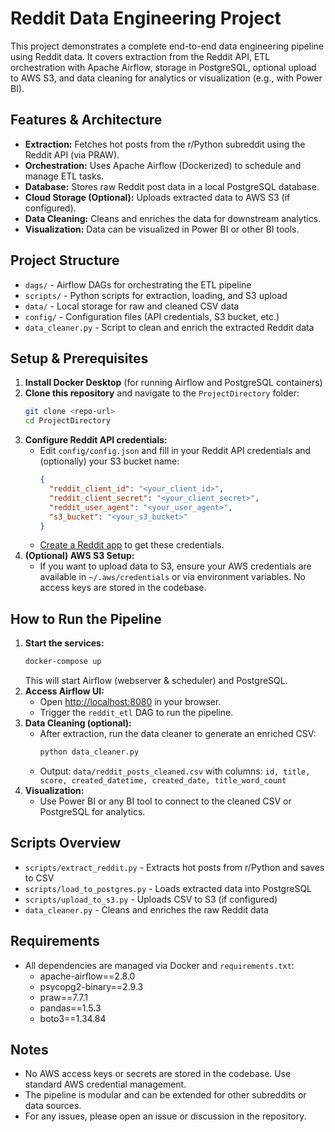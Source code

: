 # Reddit Data Engineering Project

This project demonstrates a complete end-to-end data engineering pipeline using Reddit data. It covers extraction from the Reddit API, ETL orchestration with Apache Airflow, storage in PostgreSQL, optional upload to AWS S3, and data cleaning for analytics or visualization (e.g., with Power BI).

## Features & Architecture
- **Extraction:** Fetches hot posts from the r/Python subreddit using the Reddit API (via PRAW).
- **Orchestration:** Uses Apache Airflow (Dockerized) to schedule and manage ETL tasks.
- **Database:** Stores raw Reddit post data in a local PostgreSQL database.
- **Cloud Storage (Optional):** Uploads extracted data to AWS S3 (if configured).
- **Data Cleaning:** Cleans and enriches the data for downstream analytics.
- **Visualization:** Data can be visualized in Power BI or other BI tools.

## Project Structure
- `dags/` - Airflow DAGs for orchestrating the ETL pipeline
- `scripts/` - Python scripts for extraction, loading, and S3 upload
- `data/` - Local storage for raw and cleaned CSV data
- `config/` - Configuration files (API credentials, S3 bucket, etc.)
- `data_cleaner.py` - Script to clean and enrich the extracted Reddit data

## Setup & Prerequisites
1. **Install Docker Desktop** (for running Airflow and PostgreSQL containers)
2. **Clone this repository** and navigate to the `ProjectDirectory` folder:
   ```sh
   git clone <repo-url>
   cd ProjectDirectory
   ```
3. **Configure Reddit API credentials:**
   - Edit `config/config.json` and fill in your Reddit API credentials and (optionally) your S3 bucket name:
     ```json
     {
       "reddit_client_id": "<your_client_id>",
       "reddit_client_secret": "<your_client_secret>",
       "reddit_user_agent": "<your_user_agent>",
       "s3_bucket": "<your_s3_bucket>"
     }
     ```
   - [Create a Reddit app](https://www.reddit.com/prefs/apps) to get these credentials.
4. **(Optional) AWS S3 Setup:**
   - If you want to upload data to S3, ensure your AWS credentials are available in `~/.aws/credentials` or via environment variables. No access keys are stored in the codebase.

## How to Run the Pipeline
1. **Start the services:**
   ```sh
   docker-compose up
   ```
   This will start Airflow (webserver & scheduler) and PostgreSQL.
2. **Access Airflow UI:**
   - Open [http://localhost:8080](http://localhost:8080) in your browser.
   - Trigger the `reddit_etl` DAG to run the pipeline.
3. **Data Cleaning (optional):**
   - After extraction, run the data cleaner to generate an enriched CSV:
     ```sh
     python data_cleaner.py
     ```
   - Output: `data/reddit_posts_cleaned.csv` with columns: `id, title, score, created_datetime, created_date, title_word_count`
4. **Visualization:**
   - Use Power BI or any BI tool to connect to the cleaned CSV or PostgreSQL for analytics.

## Scripts Overview
- `scripts/extract_reddit.py` - Extracts hot posts from r/Python and saves to CSV
- `scripts/load_to_postgres.py` - Loads extracted data into PostgreSQL
- `scripts/upload_to_s3.py` - Uploads CSV to S3 (if configured)
- `data_cleaner.py` - Cleans and enriches the raw Reddit data

## Requirements
- All dependencies are managed via Docker and `requirements.txt`:
  - apache-airflow==2.8.0
  - psycopg2-binary==2.9.3
  - praw==7.7.1
  - pandas==1.5.3
  - boto3==1.34.84

## Notes
- No AWS access keys or secrets are stored in the codebase. Use standard AWS credential management.
- The pipeline is modular and can be extended for other subreddits or data sources.
- For any issues, please open an issue or discussion in the repository. 